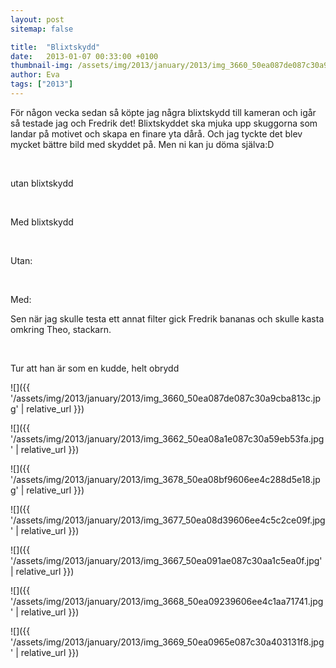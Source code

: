 ```yaml
---
layout: post
sitemap: false

title:  "Blixtskydd"
date:   2013-01-07 00:33:00 +0100
thumbnail-img: /assets/img/2013/january/2013/img_3660_50ea087de087c30a9cba813c.jpg
author: Eva
tags: ["2013"]
---
```


För någon vecka sedan så köpte jag några blixtskydd till kameran och igår så testade jag och Fredrik det! Blixtskyddet ska mjuka upp skuggorna som landar på motivet och skapa en finare yta dårå. Och jag tyckte det blev mycket bättre bild med skyddet på. Men ni kan ju döma själva:D




 




utan blixtskydd










 




Med blixtskydd






 




Utan: 










 




Med: 










Sen när jag skulle testa ett annat filter gick Fredrik bananas och skulle kasta omkring Theo, stackarn. 



















 




Tur att han är som en kudde, helt obrydd

![]({{ '/assets/img/2013/january/2013/img_3660_50ea087de087c30a9cba813c.jpg'  | relative_url }})

![]({{ '/assets/img/2013/january/2013/img_3662_50ea08a1e087c30a59eb53fa.jpg'  | relative_url }})

![]({{ '/assets/img/2013/january/2013/img_3678_50ea08bf9606ee4c288d5e18.jpg'  | relative_url }})

![]({{ '/assets/img/2013/january/2013/img_3677_50ea08d39606ee4c5c2ce09f.jpg'  | relative_url }})

![]({{ '/assets/img/2013/january/2013/img_3667_50ea091ae087c30aa1c5ea0f.jpg'  | relative_url }})

![]({{ '/assets/img/2013/january/2013/img_3668_50ea09239606ee4c1aa71741.jpg'  | relative_url }})

![]({{ '/assets/img/2013/january/2013/img_3669_50ea0965e087c30a403131f8.jpg'  | relative_url }})


